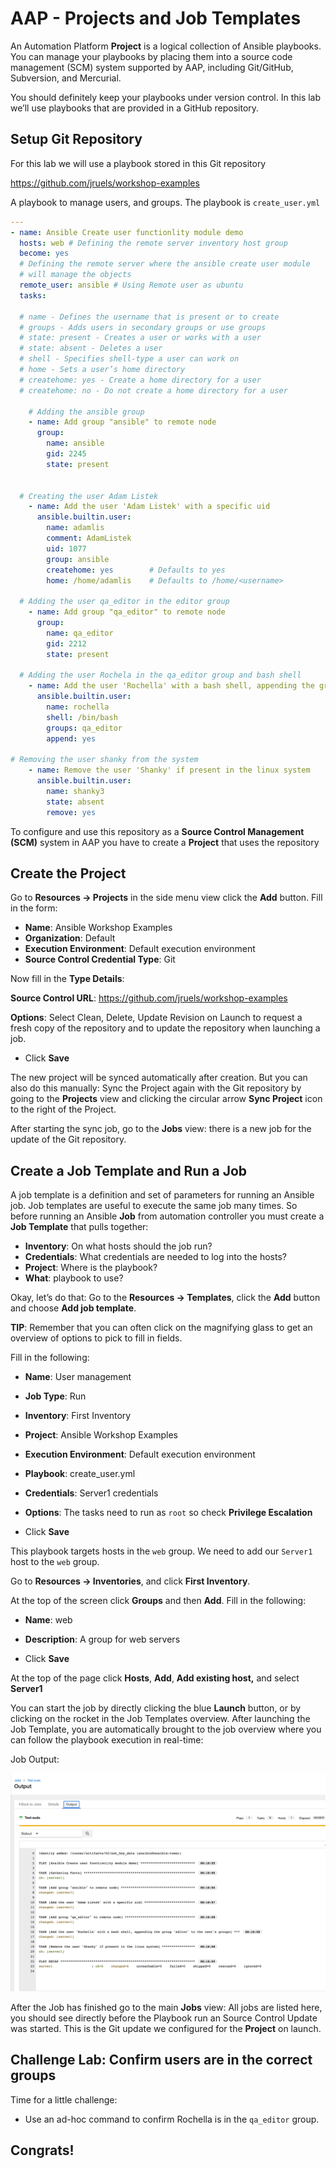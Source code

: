 # AAP - Projects and Job Templates

An Automation Platform **Project** is a logical collection of Ansible playbooks. You can manage your playbooks by placing them into a source code management (SCM) system supported by AAP, including Git/GitHub, Subversion, and Mercurial.

You should definitely keep your playbooks under version control. In this lab we’ll use playbooks that are provided in a GitHub repository.



## Setup Git Repository

For this lab we will use a playbook stored in this Git repository

https://github.com/jruels/workshop-examples

A playbook to manage users, and groups. The playbook is `create_user.yml`

```yaml
---
- name: Ansible Create user functionlity module demo
  hosts: web # Defining the remote server inventory host group
  become: yes
  # Defining the remote server where the ansible create user module
  # will manage the objects
  remote_user: ansible # Using Remote user as ubuntu
  tasks:

  # name - Defines the username that is present or to create
  # groups - Adds users in secondary groups or use groups
  # state: present - Creates a user or works with a user
  # state: absent - Deletes a user
  # shell - Specifies shell-type a user can work on
  # home - Sets a user’s home directory
  # createhome: yes - Create a home directory for a user
  # createhome: no - Do not create a home directory for a user

    # Adding the ansible group
    - name: Add group "ansible" to remote node
      group:
        name: ansible
        gid: 2245
        state: present


  # Creating the user Adam Listek
    - name: Add the user 'Adam Listek' with a specific uid
      ansible.builtin.user:
        name: adamlis
        comment: AdamListek
        uid: 1077
        group: ansible
        createhome: yes        # Defaults to yes
        home: /home/adamlis    # Defaults to /home/<username>

  # Adding the user qa_editor in the editor group
    - name: Add group "qa_editor" to remote node
      group:
        name: qa_editor
        gid: 2212
        state: present

  # Adding the user Rochela in the qa_editor group and bash shell
    - name: Add the user 'Rochella' with a bash shell, appending the group 'editor' to the user's groups
      ansible.builtin.user:
        name: rochella
        shell: /bin/bash
        groups: qa_editor
        append: yes

# Removing the user shanky from the system
    - name: Remove the user 'Shanky' if present in the linux system
      ansible.builtin.user:
        name: shanky3
        state: absent
        remove: yes
```



To configure and use this repository as a **Source Control Management (SCM)** system in AAP you have to create a **Project** that uses the repository



## Create the Project

Go to **Resources → Projects** in the side menu view click the **Add** button. Fill in the form: 

* **Name**: Ansible Workshop Examples
* **Organization**: Default
* **Execution Environment**: Default execution environment
* **Source Control Credential Type**: Git

Now fill in the **Type Details**: 

**Source Control URL**: https://github.com/jruels/workshop-examples

**Options**: Select Clean, Delete, Update Revision on Launch to request a fresh copy of the repository and to update the repository when launching a job.

* Click **Save**

The new project will be synced automatically after creation. But you can also do this manually: Sync the Project again with the Git repository by going to the **Projects** view and clicking the circular arrow **Sync Project** icon to the right of the Project.

After starting the sync job, go to the **Jobs** view: there is a new job for the update of the Git repository.



## Create a Job Template and Run a Job

A job template is a definition and set of parameters for running an Ansible job. Job templates are useful to execute the same job many times. So before running an Ansible **Job** from automation controller you must create a **Job Template** that pulls together:

- **Inventory**: On what hosts should the job run?
- **Credentials**: What credentials are needed to log into the hosts?
- **Project**: Where is the playbook?
- **What**: playbook to use?

Okay, let’s do that: Go to the **Resources -> Templates**, click the **Add** button and choose **Add job template**.



**TIP**: Remember that you can often click on the magnifying glass to get an overview of options to pick to fill in fields.

Fill in the following: 

* **Name**: User management

* **Job Type**: Run

* **Inventory**: First Inventory

* **Project**: Ansible Workshop Examples

* **Execution Environment**: Default execution environment 

* **Playbook**: create_user.yml

* **Credentials**: Server1 credentials

* **Options**: The tasks need to run as `root` so check **Privilege Escalation**

* Click **Save**



This playbook targets hosts in the `web` group. We need to add our `Server1` host to the `web` group. 

Go to **Resources → Inventories**, and click **First Inventory**. 

At the top of the screen click **Groups** and then **Add**. Fill in the following: 

* **Name**: web

* **Description**: A group for web servers

* Click **Save**

At the top of the page click **Hosts**, **Add**, **Add existing host,** and select **Server1**





You can start the job by directly clicking the blue **Launch** button, or by clicking on the rocket in the Job Templates overview. After launching the Job Template, you are automatically brought to the job overview where you can follow the playbook execution in real-time:



Job Output: 

![image-20220223001406020](images/image-20220223001406020.png)

After the Job has finished go to the main **Jobs** view: All jobs are listed here, you should see directly before the Playbook run an Source Control Update was started. This is the Git update we configured for the **Project** on launch.



## Challenge Lab: Confirm users are in the correct groups

Time for a little challenge:

- Use an ad-hoc command to confirm Rochella is in the `qa_editor` group.



## Congrats! 



